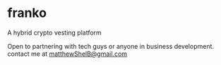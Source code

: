# franko
A hybrid crypto vesting platform


Open to partnering with tech guys or anyone in business development.
contact me at [matthewShelB@gmail.com](mailto:matthewShelB@gmail.com)
